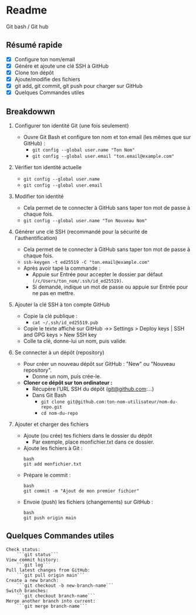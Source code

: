 # Readme 
Git bash / Git hub

## Résumé rapide
- [x] Configure ton nom/email
- [x] Génére et ajoute une clé SSH à GitHub
- [x] Clone ton dépôt
- [x] Ajoute/modifie des fichiers
- [x] git add, git commit, git push pour charger sur GitHub
- [x] Quelques Commandes utiles

## Breakdowwn

1. Configurer ton identité Git (une fois seulement)
	- Ouvre Git Bash et configure ton nom et ton email (les mêmes que sur GitHub) :
		- ```git config --global user.name "Ton Nom"```
		- ```git config --global user.email "ton.email@example.com"```
2. Vérifier ton identité actuelle
	- ```git config --global user.name```
	- ```git config --global user.email```
2. Modifier ton identité
	- Cela permet de te connecter à GitHub sans taper ton mot de passe à chaque fois. 
	- ```git config --global user.name "Ton Nouveau Nom"```
2. Générer une clé SSH (recommandé pour la sécurité de l'authentification)	
	- Cela permet de te connecter à GitHub sans taper ton mot de passe à chaque fois. 
	- ```ssh-keygen -t ed25519 -C "ton.email@example.com"```
	- Après avoir tapé la commande :
		- Appuie sur Entrée pour accepter le dossier par défaut `(/c/Users/ton_nom/.ssh/id_ed25519)`.
		- Si demandé, indique un mot de passe ou appuie sur Entrée pour ne pas en mettre.

3. Ajouter la clé SSH à ton compte GitHub	
	- Copie la clé publique :
		- ```cat ~/.ssh/id_ed25519.pub```
	- Copie le texte affiché sur GitHub 
		->> Settings > Deploy keys | SSH and GPG keys > New SSH key
	- Colle ta clé, donne-lui un nom, puis valide.
4. Se connecter à un dépôt (repository)
	- Pour créer un nouveau dépôt sur GitHub : "New" ou "Nouveau repository".
		- Donne un nom, puis crée-le.
	- **Cloner ce dépôt sur ton ordinateur :** 
		- Récupère l’URL SSH du dépôt (git@github.com:...)
		- Dans Git Bash 
			- ```git clone git@github.com:ton-nom-utilisateur/nom-du-repo.git```
			- ```cd nom-du-repo```
5. Ajouter et charger des fichiers
	- Ajoute (ou crée) tes fichiers dans le dossier du dépôt
		- Par exemple, place monfichier.txt dans ce dossier.
	- Ajoute les fichiers à Git :		
		```
		bash
		git add monfichier.txt
		```
	- Prépare le commit :
		```
		bash
		git commit -m "Ajout de mon premier fichier"
		```
	- Envoie (push) les fichiers (changements) sur GitHub :
		```
		bash
		git push origin main		
		```
## Quelques Commandes utiles
	Check status:
		```git status```
	View commit history:
		```git log```
	Pull latest changes from GitHub:
		```git pull origin main```
	Create a new branch:
		```git checkout -b new-branch-name```
	Switch branches:
		```git checkout branch-name```
	Merge another branch into current:
		```git merge branch-name```
